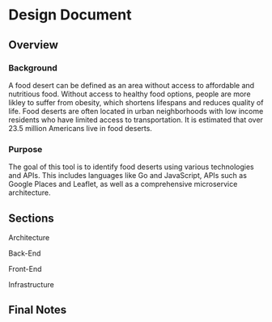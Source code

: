 # Design Document

## Overview

### Background

A food desert can be defined as an area without access to affordable and nutritious food.
Without access to healthy food options, people are more likley to suffer from obesity, which shortens lifespans and reduces quality of life.
Food deserts are often located in urban neighborhoods with low income residents who have limited access to transportation.
It is estimated that over 23.5 million Americans live in food deserts.

### Purpose

The goal of this tool is to identify food deserts using various technologies and APIs.
This includes languages like Go and JavaScript, APIs such as Google Places and Leaflet, as well as a comprehensive microservice architecture.

## Sections

Architecture

Back-End

Front-End

Infrastructure

## Final Notes
